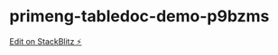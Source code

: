 # primeng-tabledoc-demo-p9bzms

[Edit on StackBlitz ⚡️](https://stackblitz.com/edit/primeng-tabledoc-demo-p9bzms)